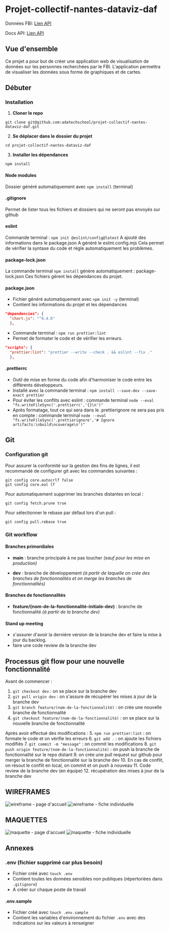 # Projet-collectif-nantes-dataviz-daf

Données FBI: [Lien API](https://api.fbi.gov/wanted)

Docs API: [Lien API](https://api.fbi.gov/docs)

## Vue d'ensemble

Ce projet a pour but de créer une application web de visualisation de données sur les personnes recherchées par le FBI. L'application permettra de visualiser les données sous forme de graphiques et de cartes.

## Débuter

### Installation

1. **Cloner le repo**

```
git clone git@github.com:adatechschool/projet-collectif-nantes-dataviz-daf.git
```

2. **Se déplacer dans le dossier du projet**

```
cd projet-collectif-nantes-dataviz-daf
```

3. **Installer les dépendances**

```
npm install
```

#### Node modules

Dossier généré automatiquement avec `npm install` (terminal)

#### .gitignore

Permet de lister tous les fichiers et dossiers qui ne seront pas envoyés sur github

#### eslint

Commande terminal : `npm init @eslint/config@latest`
A ajouté des informations dans le package.json
A généré le eslint.config.mjs
Cela permet de vérifier la syntaxe du code et règle automatiquement les problèmes.

#### package-lock.json

La commande terminal `npm install` génère automatiquement : package-lock.json
Ces fichiers gèrent les dépendances du projet.

#### package.json

- Fichier généré automatiquement avec `npm init -y` (terminal)
- Contient les informations du projet et les dépendances

```json
"dependencies": {
  "chart.js": "^4.4.6"
  },
```

- Commande terminal : `npm run prettier:lint`
- Permet de formater le code et de vérifier les erreurs.

```json
"scripts": {
  "prettier:lint": "prettier --write --check . && eslint --fix ."
  },
```

#### .prettierrc

- Outil de mise en forme du code afin d'harmoniser le code entre les différents développeurs.
- Installé avec la commande terminal : `npm install --save-dev --save-exact prettier`
- Pour éviter les conflits avec eslint : commande terminal `node --eval "fs.writeFileSync('.prettierrc','{}\n')"`
- Après formatage, tout ce qui sera dans le .prettierignore ne sera pas pris en compte : commande terminal `node --eval "fs.writeFileSync('.prettierignore','# Ignore artifacts:\nbuild\ncoverage\n')"`

## Git

### Configuration git

Pour assurer la conformité sur la gestion des fins de lignes, il est recommandé de configurer git avec les commandes suivantes :

```
git config core.autocrlf false
git config core.eol lf
```

Pour automatiquement supprimer les branches distantes en local :

```
git config fetch.prune true
```

Pour sélectionner le rebase par défaut lors d'un pull :

```
git config pull.rebase true
```

### Git workflow

#### Branches primordiales

- **main** : branche principale à ne pas toucher _(sauf pour les mise en production)_

- **dev** : branche de développement _(à partir de laquelle on crée des branches de fonctionnalités et on merge les branches de fonctionnalités)_

#### Branches de fonctionnalités

- **feature/(nom-de-la-fonctionnalité-initiale-dev)** : branche de fonctionnalité _(à partir de la branche dev)_

#### Stand up meeting

- s'assurer d'avoir la dernière version de la branche dev et faire la mise à jour du backlog.
- faire une code review de la branche dev

## Processus git flow pour une nouvelle fonctionnalité

Avant de commencer :

1. `git checkout dev` : on se place sur la branche dev
2. `git pull origin dev` : on s'assure de récupérer les mises à jour de la branche dev
3. `git branch feature/(nom-de-la-fonctionnalité)` : on crée une nouvelle branche de fonctionnalité
4. `git checkout feature/(nom-de-la-fonctionnalité)` : on se place sur la nouvelle branche de fonctionnalité

Après avoir effectué des modifications : 5. `npm run prettier:lint` : on formate le code et on vérifie les erreurs 6. `git add .` : on ajoute les fichiers modifiés 7. `git commit -m "message"` : on commit les modifications 8. `git push origin feature/(nom-de-la-fonctionnalité)` : on push la branche de fonctionnalité sur le repo distant 9. on crée une pull request sur github pour merger la branche de fonctionnalité sur la branche dev 10. En cas de conflit, on résout le conflit en local, on commit et on push à nouveau 11. Code review de la branche dev (en équipe) 12. récupération des mises à jour de la branche dev

## WIREFRAMES

![wireframe - page d'accueil](assets/wireframe_accueil_daf.png)
![wireframe - fiche individuelle](assets/wireframe_fiche_daf.png)

## MAQUETTES

![maquette - page d'accueil](assets/maquette-page-accueil.png)
![maquette - fiche individuelle](assets/maquette-page-details.png)

## Annexes

### .env (fichier supprimé car plus besoin)

- Fichier créé avec `touch .env`
- Contient toutes les données sensibles non publiques (répertoriées dans `.gitignore`)
- A créer sur chaque poste de travail

#### .env.sample

- Fichier créé avec `touch .env.sample`
- Contient les variables d'environnement du fichier `.env` avec des indications sur les valeurs à renseigner
